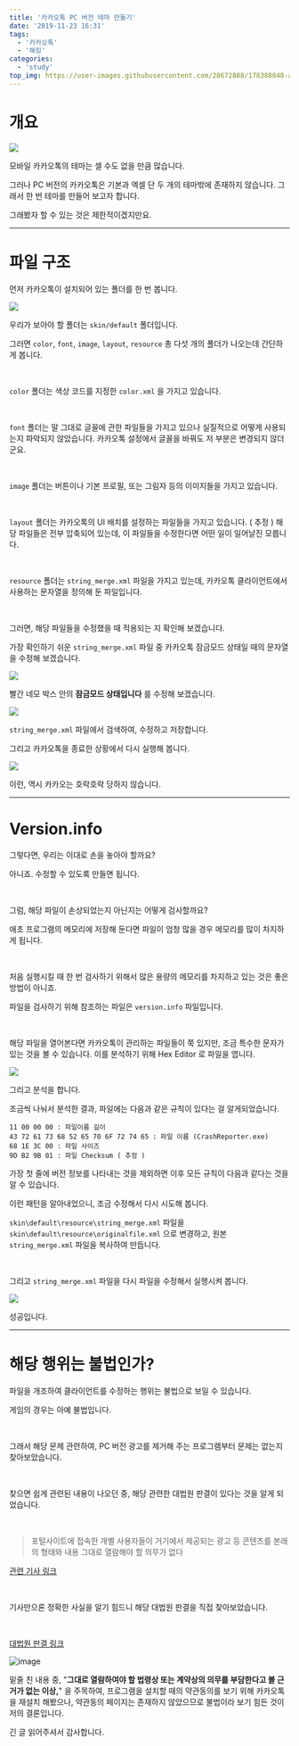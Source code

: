 ```yaml
---
title: '카카오톡 PC 버전 테마 만들기'
date: '2019-11-23 16:31'
tags:
  - '카카오톡'
  - '해킹'
categories:
  - 'study'
top_img: https://user-images.githubusercontent.com/28672888/178388048-a3a9de1a-76f4-4bb6-918d-5dc0d17f689f.png
---
```


# 개요


![](https://user-images.githubusercontent.com/28672888/178388048-a3a9de1a-76f4-4bb6-918d-5dc0d17f689f.png)


모바일 카카오톡의 테마는 셀 수도 없을 만큼 많습니다.

그러나 PC 버전의 카카오톡은 기본과 엑셀 단 두 개의 테마밖에 존재하지 않습니다. 그래서 한 번 테마를 만들어 보고자 합니다.

그래봤자 할 수 있는 것은 제한적이겠지만요.



---


# 파일 구조


먼저 카카오톡이 설치되어 있는 폴더를 한 번 봅니다.


![](https://user-images.githubusercontent.com/28672888/178388104-dc4f7c10-fd12-4fe2-90db-0acf8e3f71ab.png)



우리가 보아야 할 폴더는 `skin/default` 폴더입니다.

그러면 `color`, `font`, `image`, `layout`, `resource` 총 다섯 개의 폴더가 나오는데 간단하게 봅니다.

​

`color` 폴더는 색상 코드를 지정한 `color.xml` 을 가지고 있습니다.

​

`font` 폴더는 말 그대로 글꼴에 관한 파일들을 가지고 있으나 실질적으로 어떻게 사용되는지 파악되지 않았습니다. 카카오톡 설정에서 글꼴을 바꿔도 저 부분은 변경되지 않더군요.

​

`image` 폴더는 버튼이나 기본 프로필, 또는 그림자 등의 이미지들을 가지고 있습니다.

​

`layout` 폴더는 카카오톡의 UI 배치를 설정하는 파일들을 가지고 있습니다. ( 추정 ) 해당 파일들은 전부 압축되어 있는데, 이 파일들을 수정한다면 어떤 일이 일어날진 모릅니다.

​

`resource` 폴더는 `string_merge.xml` 파일을 가지고 있는데, 카카오톡 클라이언트에서 사용하는 문자열을 정의해 둔 파일입니다.

​

그러면, 해당 파일들을 수정했을 때 적용되는 지 확인해 보겠습니다.

가장 확인하기 쉬운 `string_merge.xml` 파일 중 카카오톡 잠금모드 상태일 때의 문자열을 수정해 보겠습니다.


![](https://user-images.githubusercontent.com/28672888/178388208-9dc68553-51ab-4008-801b-04cd553ce70a.png)


빨간 네모 박스 안의 **잠금모드 상태입니다** 를 수정해 보겠습니다.


![](https://user-images.githubusercontent.com/28672888/178388260-96c1b0a0-756e-4cc2-ad6b-111e9c6f1d6b.png)


`string_merge.xml` 파일에서 검색하여, 수정하고 저장합니다.

그리고 카카오톡을 종료한 상황에서 다시 실행해 봅니다.


![](https://user-images.githubusercontent.com/28672888/178388286-04472c1a-a3f3-4268-bb40-e8a54f36d093.png)


이런, 역시 카카오는 호락호락 당하지 않습니다.


---


# Version.info


그렇다면, 우리는 이대로 손을 놓아야 할까요?

아니죠. 수정할 수 있도록 만들면 됩니다.

​

그럼, 해당 파일이 손상되었는지 아닌지는 어떻게 검사할까요?

애초 프로그램의 메모리에 저장해 둔다면 파일이 엄청 많을 경우 메모리를 많이 차지하게 됩니다.

​

처음 실행시킬 때 한 번 검사하기 위해서 많은 용량의 메모리를 차지하고 있는 것은 좋은 방법이 아니죠.

파일을 검사하기 위해 참조하는 파일은 `version.info`  파일입니다.

​

해당 파일을 열어본다면 카카오톡이 관리하는 파일들이 쭉 있지만, 조금 특수한 문자가 있는 것을 볼 수 있습니다. 이를 분석하기 위해 Hex Editor 로 파일을 엽니다.


![](https://user-images.githubusercontent.com/28672888/178388365-11246312-0fc3-4a80-b7d9-f8e6ce61d18b.png)


그리고 분석을 합니다.

조금씩 나눠서 분석한 결과, 파일에는 다음과 같은 규칙이 있다는 걸 알게되었습니다.



```
11 00 00 00 : 파일이름 길이
43 72 61 73 68 52 65 70 6F 72 74 65 : 파일 이름 (CrashReporter.exe)
68 1E 3C 00 : 파일 사이즈
9D B2 9B 01 : 파일 Checksum ( 추정 )
```

가장 첫 줄에 버전 정보를 나타내는 것을 제외하면 이후 모든 규칙이 다음과 같다는 것을 알 수 있습니다.

이런 패턴을 알아내었으니, 조금 수정해서 다시 시도해 봅니다.

`skin\default\resource\string_merge.xml` 파일을 `skin\default\resource\originalfile.xml`  으로 변경하고, 원본 `string_merge.xml` 파일을 복사하여 만듭니다.

​

그리고 `string_merge.xml` 파일을 다시 파일을 수정해서 실행시켜 봅니다.


![](https://user-images.githubusercontent.com/28672888/178388464-74bac5f3-ec20-4a8d-b2d8-92c7ddf14c74.png)


성공입니다.


---


# 해당 행위는 불법인가?


파일을 개조하여 클라이언트를 수정하는 행위는 불법으로 보일 수 있습니다.

게임의 경우는 아예 불법입니다.

​

그래서 해당 문제 관련하여, PC 버전 광고를 제거해 주는 프로그램부터 문제는 없는지 찾아보았습니다.

​

찾으면 쉽게 관련된 내용이 나오던 중, 해당 관련한 대법원 판결이 있다는 것을 알게 되었습니다.

​

> 포털사이트에 접속한 개별 사용자들이 거기에서 제공되는 광고 등 콘텐츠를 본래의 형태와 내용 그대로 열람해야 할 의무가 없다


[관련 기사 링크](https://news.joins.com/article/19984912)

​

기사만으론 정확한 사실을 알기 힘드니 해당 대법원 판결을 직접 찾아보았습니다.

​

[대법원 판결 링크](https://scourt.go.kr/portal/news/NewsViewAction.work?seqnum=2404&gubun=2&searchOption=&searchWord=)



![image](https://user-images.githubusercontent.com/28672888/178388547-f0c5addd-9ec4-49cb-aa31-ad13b22d7bb3.png)



밑줄 친 내용 중, "**그대로 열람하여야 할 법령상 또는 계약상의 의무를 부담한다고 볼 근거가 없는 이상,**" 을 주목하여, 프로그램을 설치할 때의 약관동의를 보기 위해 카카오톡을 재설치 해봤으나, 약관동의 페이지는 존재하지 않았으므로 불법이라 보기 힘든 것이 저의 결론입니다.


긴 글 읽어주셔서 감사합니다.
